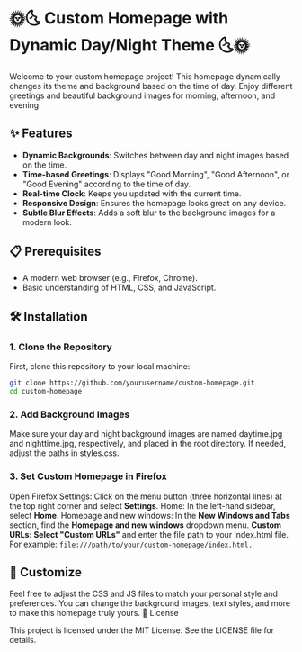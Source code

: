 # 🌞🌜 Custom Homepage with Dynamic Day/Night Theme 🌜🌞

Welcome to your custom homepage project! This homepage dynamically changes its theme and background based on the time of day. Enjoy different greetings and beautiful background images for morning, afternoon, and evening.

## ✨ Features

- **Dynamic Backgrounds**: Switches between day and night images based on the time.
- **Time-based Greetings**: Displays "Good Morning", "Good Afternoon", or "Good Evening" according to the time of day.
- **Real-time Clock**: Keeps you updated with the current time.
- **Responsive Design**: Ensures the homepage looks great on any device.
- **Subtle Blur Effects**: Adds a soft blur to the background images for a modern look.

## 📋 Prerequisites

- A modern web browser (e.g., Firefox, Chrome).
- Basic understanding of HTML, CSS, and JavaScript.

## 🛠️ Installation

### 1. Clone the Repository

First, clone this repository to your local machine:

```sh
git clone https://github.com/yourusername/custom-homepage.git
cd custom-homepage
```

### 2. Add Background Images

Make sure your day and night background images are named daytime.jpg and nighttime.jpg, respectively, and placed in the root directory. If needed, adjust the paths in styles.css.

### 3. Set Custom Homepage in Firefox

Open Firefox Settings: Click on the menu button (three horizontal lines) at the top right corner and select **Settings**.
Home: In the left-hand sidebar, select **Home**.
Homepage and new windows: In the **New Windows and Tabs** section, find the **Homepage and new windows** dropdown menu.
**Custom URLs: Select "Custom URLs"** and enter the file path to your index.html file. For example: ```file:///path/to/your/custom-homepage/index.html.```

## 🎨 Customize

Feel free to adjust the CSS and JS files to match your personal style and preferences. You can change the background images, text styles, and more to make this homepage truly yours.
📝 License

This project is licensed under the MIT License. See the LICENSE file for details.
